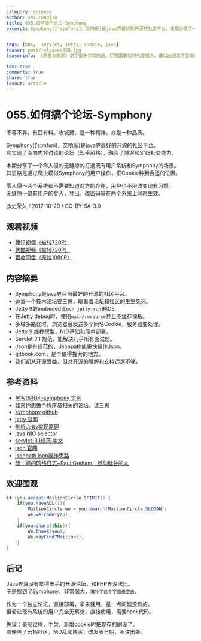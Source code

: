 ```yaml
---
category: release
author: shi.rongjiu
title: 055.如何搞个论坛-Symphony
excerpt: Symphony([ˈsɪmfəni]，交响乐)是java界最好的开源的社区平台，本期分享了一个零入侵的无缝隙的打通既有用户系统和Symphony的场景。


tags: [bbs,  servlet, jetty, cookie, json]
teaser: post/release/055.jpg
teaserinfo: 《黑客与画家》讲了很多共鸣的话，尽管国情和时代差很大。谨以此纪念下苦命的攻城狮和射鸡狮。

toc: true
comments: true
share: true
layout: article
---
```


# 055.如何搞个论坛-Symphony

不等不靠，有囧有料。攻城狮，是一种精神，亦是一种品质。  

Symphony([ˈsɪmfəni]，交响乐)是java界最好的开源的社区平台。  
它实现了面向内容讨论的论坛（知乎风格），融合了博客和SNS社交能力。

本期分享了一个零入侵的无缝隙的打通既有用户系统和Symphony的场景。  
其思路是通过爬虫模拟Symphony的用户操作，把Cookie种到合适的位置。

零入侵～两个系统都不需要知道对方的存在，用户也不用改变现有习惯。  
无缝隙～既有用户的登入，登出，改密码等在两个系统上同时生效。  

@史荣久 / 2017-10-29 / CC-BY-SA-3.0  

## 观看视频

  * [腾讯视频（被转720P）](http://v.qq.com/x/page/j0566ehd7y9.html)
  * [优酷视频（被转720P）](http://v.youku.com/v_show/id_XMzExODk1MzI0OA==.html)
  * [百度网盘（原始1080P）](http://pan.baidu.com/s/1pKHFfnX)

## 内容摘要 

  * Symphony是java界目前最好的开源的社区平台。
  * 运营一个技术论坛要三思，眼看着论坛和社区的生生死死。
  * Jetty 9的embeded比`mvn jetty:run`更IDE。
  * 在Jetty debug时，使用`main/resource`并且不缓存模板。
  * 多域多路径时，浏览器会发送多个同名Cookie，服务器要处理。
  * Jetty 9 线程模型，NIO基础和简单部署。
  * Servlet 3.1 规范，能解决几乎所有面试题。
  * Json是有规范的，Jsonpath能更快操作Json。
  * gitbook.com，是个值得搜索的地方。
  * 我们都从开源受益，但对开源的理解和支持远远不够。

## 参考资料

  * [黑客派社区-symphony 实例](https://hacpai.com/)
  * [如果你想做个程序员相关的论坛，请三思](https://hacpai.com/article/1471007706462)
  * [symphony github](https://github.com/b3log/symphony)
  * [jetty 官网](http://www.eclipse.org/jetty)
  * [剖析Jetty实现原理](http://www.cnblogs.com/mengfanrong/p/4806259.html)
  * [java NIO selector](http://suqun.org/2016/11/16/Java-NIO-Selector/)
  * [servlet-3.1规范 中文](https://www.ctolib.com/docs/sfile/servlet-3.1-specification/index.html)
  * [json 官网](http://json.org/)
  * [jsonpath json操作思路](https://github.com/moilioncircle/jsonpath)
  * [阮一峰的网络日志~Paul Graham：撼动硅谷的人](http://www.ruanyifeng.com/blog/2010/12/paul_graham_the_disruptor_in_the_valley.html)


## 欢迎围观

``` java
if (you.accept(MoilionCircle.SPIRIT)) {
    if(you.haveADL()){
        MoilionCircle we = you.search(MoilionCircle.SLOGAN);
        we.welcome(you);
    }
    if(you.share(this)){
        We.thank(you);
        We.mayFind7Moilion();
    }
}
```

## 后记

Java界真没有拿得出手的开源论坛，和PHP界没法比。  
于是搜到了Symphony，非常强大，`填补了这个宇宙级空白`。

作为一个独立论坛，直接部署，拿来就用，是一点问题没有的。  
但若让现有系统的用户完全无察觉，直接使用，需要hack代码。

失误：录制过程，手欠，新增cookie时把现存的刷没了。  
顺便黑了云栖社区，MD乱爬博客，改发表日期，不注出处。